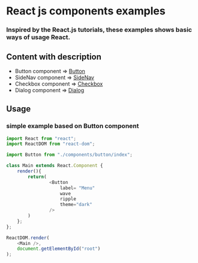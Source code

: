# **React js** components examples  

### Inspired by the React.js tutorials, these examples shows basic ways of usage React.
## Content with description

*  Button component   => [Button](https://github.com/IvanGusak/Project/tree/master/components/button)
*  SideNav component => [SideNav](https://github.com/IvanGusak/Project/tree/master/components/sideNav)
*  Checkbox component => [Checkbox](https://github.com/IvanGusak/Project/tree/master/components/checkbox)
*  Dialog component => [Dialog](https://github.com/IvanGusak/Project/tree/master/components/dialog)

## Usage
### simple example based on Button component 

```javascript
import React from "react";
import ReactDOM from "react-dom";

import Button from "./components/button/index";

class Main extends React.Component {
    render(){
        return(
                <Button 
                    label= "Menu"
                    wave
                    ripple 
                    theme="dark"   
                /> 
        )        
    };
};

ReactDOM.render(
    <Main />,
    document.getElementById("root")
);

```

